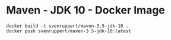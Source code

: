 # Maven - JDK 10 - Docker Image

```
docker build -t svenruppert/maven-3.5-jdk-10 .
docker push svenruppert/maven-3.5-jdk-10:latest
```
